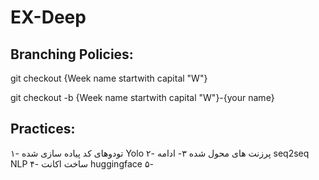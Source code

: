# EX-Deep
## Branching Policies:
git checkout  {Week name startwith capital "W"}

git checkout -b {Week name startwith capital "W"}-{your name}

## Practices:

۱- تودوهای کد پیاده سازی شده Yolo
۲- پرزنت های محول شده
۳- ادامه seq2seq NLP
۴- ساخت اکانت huggingface 
۵- 
